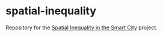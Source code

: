 # spatial-inequality

Repository for the [Spatial Inequality in the Smart City](https://www.turing.ac.uk/research/research-projects/spatial-inequality-and-smart-city) project.
